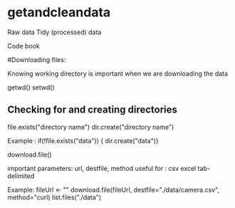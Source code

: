# getandcleandata

Raw data
Tidy (processed) data

Code book

#Downloading files:

Knowing working directory is important when we are downloading the data

getwd()
setwd()

## Checking for and creating directories

file.exists("directory name")
dir.create("directory name")

Example :  if(!file.exists("data"))
            { dir.create("data")}
            
download.file()

important parameters: url, destfile, method
useful for : csv excel tab-delimited


Example:  fileUrl <- ""
          download.file(fileUrl, destfile="./data/camera.csv", method="curl)
          list.files("./data")

